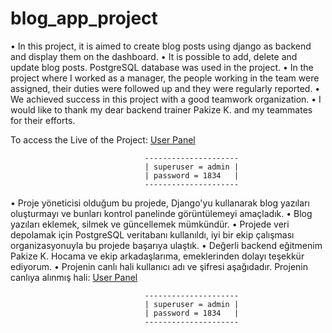 # blog_app_project

                                                                                                              
•	 In this project, it is aimed to create blog posts using django as backend and display them on the dashboard. 
•    It is possible to add, delete and update blog posts. PostgreSQL database was used in the project.
•	 In the project where I worked as a manager, the people working in the team were assigned, their duties were followed up and they were regularly reported.
•    We achieved success in this project with a good teamwork organization.
•    I would like to thank my dear backend trainer Pakize K. and my teammates for their efforts.

To access the Live of the Project: <a href="http://eiknCosmios.pythonanywhere.com/admin/" target="_blank">User Panel</a>




                                  ---------------------
                                  | superuser = admin |
                                  | password = 1834   |
                                  ---------------------

•    Proje yöneticisi olduğum bu projede, Django'yu kullanarak blog yazıları oluşturmayı ve bunları kontrol panelinde görüntülemeyi amaçladık. 
•    Blog yazıları eklemek, silmek ve güncellemek mümkündür. 
•    Projede veri depolamak için PostgreSQL veritabanı kullanıldı, iyi bir ekip çalışması organizasyonuyla bu projede başarıya ulaştık. 
•    Değerli backend eğitmenim Pakize K. Hocama ve ekip arkadaşlarıma, emeklerinden dolayı teşekkür ediyorum.
•    Projenin canlı hali kullanıcı adı ve şifresi aşağıdadır. 
Projenin canlıya alınmış hali: <a href="http://eiknCosmios.pythonanywhere.com/admin/" target="_blank">User Panel</a>



                                  ---------------------
                                  | superuser = admin |
                                  | password = 1834   |
                                  ---------------------
